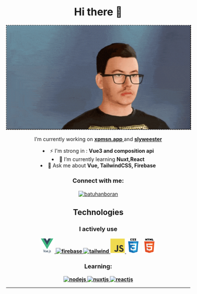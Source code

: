 <h1 align="center"> Hi there 👋 </h1>


<p align="center"><img src="./assets/Logo-s.gif" loading="eager" alt="batuhanboran" style="border:1px black dashed;" /></a> </p>


<p align="center">
I’m currently working on <a href="https://xpmsn.app" target="blank"> <strong>xpmsn.app</strong> </a> and <a href="https://slyweester.vercel.app" target="blank"> <strong>slyweester</strong> </a>
</p>
<div align="center">
<li>⚡ I'm strong in : <strong>Vue3 and composition api</strong></li>
<li>🌱 I’m currently learning <strong>Nuxt,React</strong></li>
<li>💬 Ask me about <strong>Vue, TailwindCSS, Firebase</strong> </li>
</div>
<h3 align="center">Connect with me:</h3>
<p align="center">
<a href="https://linkedin.com/in/batuhanboran" target="blank"><img align="center" src="https://raw.githubusercontent.com/rahuldkjain/github-profile-readme-generator/master/src/images/icons/Social/linked-in-alt.svg" alt="batuhanboran" height="30" width="40" /></a>
</p> 
  
<h2 align="center"><strong>Technologies<strong></h2>

<h3 align="center">I actively use</h3>
<p align="center">
<a href="https://vuejs.org/" target="_blank" rel="noreferrer"> <img src="https://raw.githubusercontent.com/devicons/devicon/master/icons/vuejs/vuejs-original-wordmark.svg" alt="vuejs" width="40" height="40"/> </a> 
<a href="https://firebase.google.com/" target="_blank" rel="noreferrer"> <img src="https://www.vectorlogo.zone/logos/firebase/firebase-icon.svg" alt="firebase" width="40" height="40"/> </a>
 <a href="https://tailwindcss.com/" target="_blank" rel="noreferrer"> <img src="https://www.vectorlogo.zone/logos/tailwindcss/tailwindcss-icon.svg" alt="tailwind" width="40" height="40"/> 
 </a>  
<a href="https://developer.mozilla.org/en-US/docs/Web/JavaScript" target="_blank" rel="noreferrer"> <img src="https://raw.githubusercontent.com/devicons/devicon/master/icons/javascript/javascript-original.svg" alt="javascript" width="40" height="40"/> </a> 
 <a href="https://www.w3schools.com/css/" target="_blank" rel="noreferrer">
 <img src="https://raw.githubusercontent.com/devicons/devicon/master/icons/css3/css3-original-wordmark.svg" alt="css3" width="40" height="40"/></a> 
<a href="https://www.w3.org/html/" target="_blank" rel="noreferrer"> <img src="https://raw.githubusercontent.com/devicons/devicon/master/icons/html5/html5-original-wordmark.svg" alt="html5" width="40" height="40"/> </a> 
</p>








<h3 align="center">Learning:</h3>
<p align="center">
<a href="https://nodejs.org" target="_blank" rel="noreferrer"> <img src="https://cdn.jsdelivr.net/gh/devicons/devicon/icons/nodejs/nodejs-original.svg" alt="nodejs" width="40" height="40"/> </a> 
<a href="https://nuxtjs.org/" target="_blank"> <img src="https://cdn.jsdelivr.net/gh/devicons/devicon/icons/nuxtjs/nuxtjs-original.svg" alt="nuxtjs" width="40" height="40"/> </a> 
<a href="https://react.dev" target="_blank"> <img src="https://upload.wikimedia.org/wikipedia/commons/thumb/a/a7/React-icon.svg/512px-React-icon.svg.png?20220125121207" alt="reactjs" width="40" height="40"/> </a> 


<hr>
